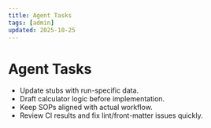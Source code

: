 ```yaml
---
title: Agent Tasks
tags: [admin]
updated: 2025-10-25
---
```

# Agent Tasks

- Update stubs with run-specific data.  
- Draft calculator logic before implementation.  
- Keep SOPs aligned with actual workflow.  
- Review CI results and fix lint/front-matter issues quickly.
